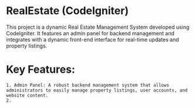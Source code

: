 # RealEstate (CodeIgniter)
This project is a dynamic Real Estate Management System developed using CodeIgniter. It features an admin panel for backend management and integrates with a dynamic front-end interface for real-time updates and property listings.

# Key Features:
    1. Admin Panel: A robust backend management system that allows administrators to easily manage property listings, user accounts, and website content.
    2. 
